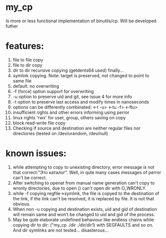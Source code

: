# my_cp
Is more or less functional implementation of binutils/cp. Will be developed futher
# features:
1) file to file copy
2) file to dir copy
3) dir to dir recursive copying (getdents64 used) finally...
4) symlink copying. Note: target is preserved, not changed to point to same file
1) default: no overwriting
6) -f (force) option support for overwriting
7) -u option to preserve uid and git, see issue 4 for more info
8) -t option to preserve last access and modify times in nanoseconds
9) options can be differently combinated: <-t -u> <-tu -f> <-ftu>
10) insufficient rights and other errors informing using perror
11) linux rights 'rwx' for user, group, others saving on copy
12) block read-write file copy
13) Checking if source and destination are neither regular files nor directories (tested on /dev/urandom, /dev/null)

# known issues:
1) while attempting to copy to unexisting directory, error message is not that correct:"Это каталог". Well, in qute many cases messages of perror can't be correct.
2) After switching to openat from manual name generation can't copy to wronly directories, due to open () can't open dir with O_WRONLY.
3) while -f copying regfile->symlink, the file is copyed to the destination of the link, if the link can't be resolved, it is replaced by file. It is not that obvious.
4) When non -u copying and destination exists, uid and gid of destination will remain same and won't be changed to uid and gid of the process.
5) May be qute elaborate undefined behaviour like endless chains while copying dir to dir: ("my_cp ./dir ./dir/dir1) with SEGFAULTS and so on. And dir symlinks are not tested... disasterous...
